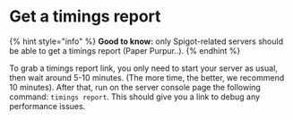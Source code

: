 # Get a timings report

{% hint style="info" %}
**Good to know:** only Spigot-related servers should be able to get a timings report (Paper Purpur..).
{% endhint %}

To grab a timings report link, you only need to start your server as usual, then wait around 5-10 minutes. (The more time, the better, we recommend 10 minutes). After that, run on the server console page the following command: `timings report`. This should give you a link to debug any performance issues.
